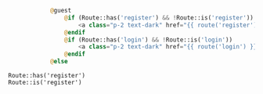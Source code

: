 <!-- Laavel docs: https://laravel.com/docs/9.x/routing -->

<!-- Check the larave api docs for Illuminate\Support\Facades\Route; -->
<!-- https://laravel.com/api/9.x/Illuminate/Support/Facades/Route.html -->

```php
            @guest
                @if (Route::has('register') && !Route::is('register'))
                    <a class="p-2 text-dark" href="{{ route('register') }}">Register</a>                    
                @endif
                @if (Route::has('login') && !Route::is('login'))
                    <a class="p-2 text-dark" href="{{ route('login') }}">Login</a>                    
                @endif                
            @else
```

    Route::has('register')
    Route::is('register')